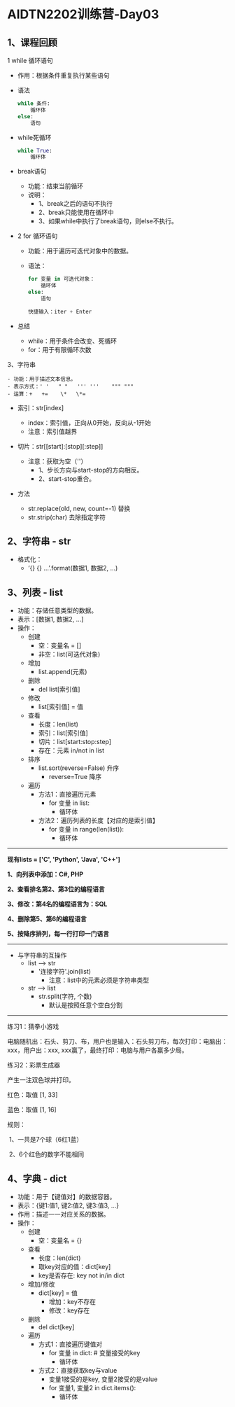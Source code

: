 # AIDTN2202训练营-Day03

## 1、课程回顾

1 while 循环语句

- 作用：根据条件重复执行某些语句
- 语法
    
    ```python
    while 条件:
        循环体
    else:
        语句
    ```

- while死循环

  ```Python
  while True:
      循环体
  ```

- break语句

  - 功能：结束当前循环
  - 说明：
    - 1、break之后的语句不执行
    - 2、break只能使用在循环中
    - 3、如果while中执行了break语句，则else不执行。

- 2 for 循环语句

  - 功能：用于遍历可迭代对象中的数据。

  - 语法：

    ```python
    for 变量 in 可迭代对象：
    	循环体
    else:
        语句
        
    快捷输入：iter + Enter
    ```

- 总结

  - while：用于条件会改变、死循环
  - for：用于有限循环次数

3、字符串

	- 功能：用于描述文本信息。
	- 表示方式：' '   " "   ''' '''    """ """
	- 运算：+   +=    \*   \*=
 - 索引：str[index]
   	- index：索引值，正向从0开始，反向从-1开始
   	- 注意：索引值越界
- 切片：str[[start]:[stop]\[:step]]
  - 注意：获取为空（''）
    - 1、步长方向与start-stop的方向相反。
    - 2、start-stop重合。

- 方法
  - str.replace(old, new, count=-1)  替换
  - str.strip(char)  去除指定字符



## 2、字符串 - str

- 格式化：
  - ‘{} {} ...’.format(数据1, 数据2, ...)

## 3、列表 - list

- 功能：存储任意类型的数据。
- 表示：[数据1, 数据2, ...]
- 操作：
  - 创建
    - 空：变量名 = []
    - 非空：list(可迭代对象)
  - 增加
    - list.append(元素)
  - 删除
    - del list[索引值]
  - 修改
    - list[索引值] = 值
  - 查看
    - 长度：len(list)
    - 索引：list[索引值]
    - 切片：list[start:stop:step]
    - 存在：元素 in/not in list
  - 排序
    - list.sort(reverse=False)   升序
      - reverse=True  降序
  - 遍历
    - 方法1：直接遍历元素
      - for 变量 in list:
        - 循环体
    - 方法2：遍历列表的长度【对应的是索引值】
      - for 变量 in range(len(list)):
        - 循环体

----

**现有lists = ['C', 'Python', 'Java', 'C++']**

**1、向列表中添加：C#, PHP**

**2、查看排名第2、第3位的编程语言**

**3、修改：第4名的编程语言为：SQL**

**4、删除第5、第6的编程语言**

**5、按降序排列，每一行打印一门语言**

---

- 与字符串的互操作
  - list --> str
    - '连接字符'.join(list)
      - 注意：list中的元素必须是字符串类型
  - str --> list
    - str.split(字符, 个数)
      - 默认是按照任意个空白分割

---

练习1：猜拳小游戏

电脑随机出：石头、剪刀、布，用户也是输入：石头剪刀布，每次打印：电脑出：xxx，用户出：xxx, xxx赢了，最终打印：电脑与用户各赢多少局。

练习2：彩票生成器

产生一注双色球并打印。

红色：取值 [1, 33]

蓝色：取值 [1, 16]

规则：

​	1、一共是7个球（6红1蓝）

​	2、6个红色的数字不能相同



## 4、字典 - dict

- 功能：用于【键值对】的数据容器。
- 表示：{键1:值1, 键2:值2, 键3:值3, ...}
- 作用：描述一一对应关系的数据。
- 操作：
  - 创建
    - 空：变量名 = {}
  - 查看
    - 长度：len(dict)
    - 取key对应的值：dict[key]
    - key是否存在: key not in/in dict
  - 增加/修改
    - dict[key] = 值
      - 增加：key不存在
      - 修改：key存在     
  - 删除
    - del dict[key]
  - 遍历
    - 方式1：直接遍历键值对
      - for 变量 in dict:   # 变量接受的key
        - 循环体
    - 方式2：直接获取key与value
      - 变量1接受的是key, 变量2接受的是value
      - for 变量1, 变量2 in dict.items():
        - 循环体